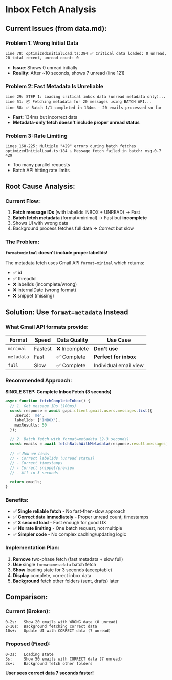 # Inbox Fetch Analysis

## Current Issues (from data.md):

### Problem 1: Wrong Initial Data
```
Line 78: optimizedInitialLoad.ts:384 ✅ Critical data loaded: 0 unread, 20 total recent, unread count: 0
```
- **Issue**: Shows 0 unread initially
- **Reality**: After ~10 seconds, shows 7 unread (line 121)

### Problem 2: Fast Metadata Is Unreliable
```
Line 29: STEP 1: Loading critical inbox data (unread metadata only)...
Line 51: 📦 Fetching metadata for 20 messages using BATCH API...
Line 58: ✅ Batch 1/1 completed in 134ms - 20 emails processed so far
```
- **Fast**: 134ms but incorrect data
- **Metadata-only fetch doesn't include proper unread status**

### Problem 3: Rate Limiting
```
Lines 160-225: Multiple "429" errors during batch fetches
optimizedInitialLoad.ts:184 ⚠️ Message fetch failed in batch: msg-0-7 429
```
- Too many parallel requests
- Batch API hitting rate limits

## Root Cause Analysis:

### Current Flow:
1. **Fetch message IDs** (with labelIds INBOX + UNREAD) → Fast
2. **Batch fetch metadata** (format=minimal) → Fast but **incomplete**
3. Shows UI with wrong data
4. Background process fetches full data → Correct but slow

### The Problem:
**`format=minimal` doesn't include proper labelIds!**

The metadata fetch uses Gmail API `format=minimal` which returns:
- ✅ id
- ✅ threadId  
- ❌ labelIds (incomplete/wrong)
- ❌ internalDate (wrong format)
- ❌ snippet (missing)

## Solution: Use `format=metadata` Instead

### What Gmail API formats provide:

| Format | Speed | Data Quality | Use Case |
|--------|-------|--------------|----------|
| `minimal` | Fastest | ❌ Incomplete | **Don't use** |
| `metadata` | Fast | ✅ Complete | **Perfect for inbox** |
| `full` | Slow | ✅ Complete | Individual email view |

### Recommended Approach:

**SINGLE STEP: Complete Inbox Fetch (3 seconds)**

```typescript
async function fetchCompleteInbox() {
  // 1. Get message IDs (100ms)
  const response = await gapi.client.gmail.users.messages.list({
    userId: 'me',
    labelIds: ['INBOX'],
    maxResults: 50
  });
  
  // 2. Batch fetch with format=metadata (2-3 seconds)
  const emails = await fetchBatchWithMetadata(response.result.messages);
  
  // ✅ Now we have:
  // - Correct labelIds (unread status)
  // - Correct timestamps
  // - Correct snippet/preview
  // - All in 3 seconds
  
  return emails;
}
```

### Benefits:
- ✅ **Single reliable fetch** - No fast-then-slow approach
- ✅ **Correct data immediately** - Proper unread count, timestamps
- ✅ **3 second load** - Fast enough for good UX
- ✅ **No rate limiting** - One batch request, not multiple
- ✅ **Simpler code** - No complex caching/updating logic

### Implementation Plan:

1. **Remove** two-phase fetch (fast metadata + slow full)
2. **Use** single `format=metadata` batch fetch
3. **Show** loading state for 3 seconds (acceptable)
4. **Display** complete, correct inbox data
5. **Background** fetch other folders (sent, drafts) later

## Comparison:

### Current (Broken):
```
0-2s:   Show 20 emails with WRONG data (0 unread)
2-10s:  Background fetching correct data
10s+:   Update UI with CORRECT data (7 unread)
```

### Proposed (Fixed):
```
0-3s:   Loading state
3s:     Show 50 emails with CORRECT data (7 unread)
3s+:    Background fetch other folders
```

**User sees correct data 7 seconds faster!**
